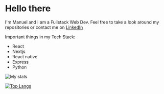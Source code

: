 <h1>Hello there</h1>


I'm Manuel and I am a Fullstack Web Dev.
Feel free to take a look around my repositories or contact me on [LinkedIn](https://www.linkedin.com/in/cr4yfish/)

Important things in my Tech Stack:
- React
- Nextjs
- React native
- Express
- Python

![My stats](https://github-readme-stats.vercel.app/api?username=cr4yfish&show_icons=true&hide=prs,issues,contribs&custom_title=My%20stats&count_private=true&include_all_commits=true&bg_color=2d333b&border_color=2d333b&text_color=adbac7&title_color=adbac7&icon_color=6e7b87)

[![Top Langs](https://github-readme-stats.vercel.app/api/top-langs/?username=cr4yfish&langs_count=3&custom_title=Things%20that%20haunt%20my%20dreams&bg_color=2d333b&border_color=2d333b&text_color=adbac7&title_color=adbac7&icon_color=6e7b87)](https://github.com/anuraghazra/github-readme-stats)
